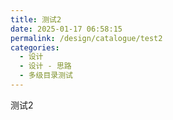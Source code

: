 ```yaml
---
title: 测试2
date: 2025-01-17 06:58:15
permalink: /design/catalogue/test2
categories:
  - 设计
  - 设计 - 思路
  - 多级目录测试
---
```



测试2